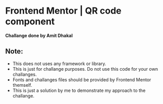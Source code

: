 # Frontend Mentor | QR code component
**Challange done by Amit Dhakal**

## Note:
 - This does not uses any framework or library.
 - This is just for challange purposes. Do not use this code for your own challanges.
 - Fonts and challanges files should be provided by Frontend Mentor themself.
 - This is just a solution by me to demonstrate my approach to the challange.
